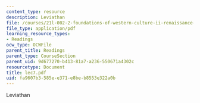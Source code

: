 ```yaml
---
content_type: resource
description: Leviathan
file: /courses/21l-002-2-foundations-of-western-culture-ii-renaissance-to-modernity-spring-2003/fa9607b3585ee371e8beb8553e322a0b_lec7.pdf
file_type: application/pdf
learning_resource_types:
- Readings
ocw_type: OCWFile
parent_title: Readings
parent_type: CourseSection
parent_uid: 9d677270-b413-81a7-a236-550671a4302c
resourcetype: Document
title: lec7.pdf
uid: fa9607b3-585e-e371-e8be-b8553e322a0b
---
```

Leviathan

